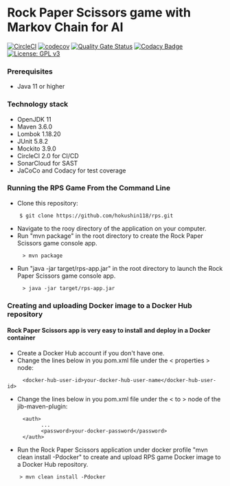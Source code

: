 # Rock Paper Scissors game with Markov Chain for AI
[![CircleCI](https://circleci.com/gh/hokushin118/rps/tree/master.svg?style=svg)](https://circleci.com/gh/hokushin118/rps/tree/master)
[![codecov](https://codecov.io/gh/hokushin118/rps/branch/master/graph/badge.svg?token=8FSYV51XAF)](https://codecov.io/gh/hokushin118/rps)
[![Quality Gate Status](https://sonarcloud.io/api/project_badges/measure?project=hokushin118_rps&metric=alert_status)](https://sonarcloud.io/summary/new_code?id=hokushin118_rps)
[![Codacy Badge](https://api.codacy.com/project/badge/Grade/ae18bc7d448c4b9ab13811b1b08f6c13)](https://app.codacy.com/gh/hokushin118/rps?utm_source=github.com&utm_medium=referral&utm_content=hokushin118/rps&utm_campaign=Badge_Grade_Settings)
[![License: GPL v3](https://img.shields.io/badge/License-GPLv3-blue.svg)](https://www.gnu.org/licenses/gpl-3.0)
### Prerequisites
* Java 11 or higher
### Technology stack
* OpenJDK 11
* Maven 3.6.0
* Lombok 1.18.20
* JUnit 5.8.2
* Mockito 3.9.0
* CircleCI 2.0 for CI/CD
* SonarCloud for SAST
* JaCoCo and Codacy for test coverage
### Running the RPS Game From the Command Line
* Clone this repository:
```
    $ git clone https://github.com/hokushin118/rps.git
```
* Navigate to the rooy directory of the application on your computer.
* Run "mvn package" in the root directory to create the Rock Paper Scissors game console app.
```
     > mvn package
```
* Run "java -jar target/rps-app.jar" in the root directory to launch the Rock Paper Scissors game console app.
```
     > java -jar target/rps-app.jar
```
### Creating and uploading Docker image to a Docker Hub repository
#### Rock Paper Scissors app is very easy to install and deploy in a Docker container
* Create a Docker Hub account if you don't have one.
* Change the lines below in you pom.xml file under the < properties > node:
```
     <docker-hub-user-id>your-docker-hub-user-name</docker-hub-user-id>
```
* Change the lines below in you pom.xml file under the < to > node of the jib-maven-plugin:
```
     <auth>
           ...
           <password>your-docker-password</password>
     </auth>
```
* Run the Rock Paper Scissors application under docker profile "mvn clean install -Pdocker" to create and upload RPS game Docker image to a Docker Hub repository.
```
    > mvn clean install -Pdocker
```
